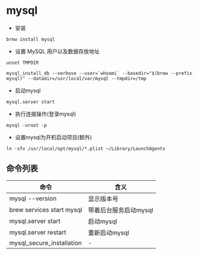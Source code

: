 # mysql

- 安装

```
brew install mysql
```

- 设置 MySQL 用户以及数据存放地址

```
unset TMPDIR

mysql_install_db --verbose --user=`whoami` --basedir="$(brew --prefix mysql)" --datadir=/usr/local/var/mysql --tmpdir=/tmp
```

- 启动mysql

```
mysql.server start
```

- 执行连接操作(登录mysql)

```
mysql -uroot -p
```

- 设置mysql为开机启动项目(额外)

```
ln -sfv /usr/local/opt/mysql/*.plist ~/Library/LaunchAgents
```

## 命令列表

命令                        | 含义
------------------------- | -------------
mysql --version           | 显示版本号
brew services start mysql | 带着后台服务启动mysql
mysql.server start        | 启动mysql
mysql.server restart      | 重新启动mysql
mysql_secure_installation | -
